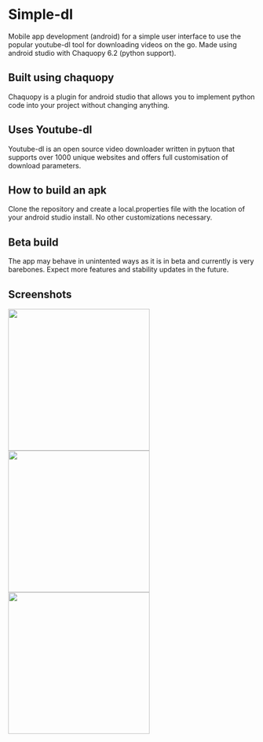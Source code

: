 # Simple-dl
Mobile app development (android) for a simple user interface to use the popular youtube-dl tool for downloading videos on the go. Made using android studio with Chaquopy 6.2 (python support). 

## Built using chaquopy
Chaquopy is a plugin for android studio that allows you to implement python code into your project without changing anything. 

## Uses Youtube-dl 
Youtube-dl is an open source video downloader written in pytuon that supports over 1000 unique websites and offers full customisation of download parameters.

## How to build an apk
Clone the repository and create a local.properties file with the location of your android studio install. No other customizations necessary. 

## Beta build
The app may behave in unintented ways as it is in beta and currently is very barebones. Expect more features and stability updates in the future.

## Screenshots
<p float="left">
  <img src="https://user-images.githubusercontent.com/52898838/61487117-ed4de780-a959-11e9-9c81-48a1d0a3e1df.jpg" width="288" />
  <img src="https://user-images.githubusercontent.com/52898838/61483577-f2a73400-a951-11e9-9d74-9d0d9464bc3d.jpg" width="288" /> 
  <img src="https://user-images.githubusercontent.com/52898838/61483597-018de680-a952-11e9-8dc4-5a1981196ece.jpg" width="288">
</p>




